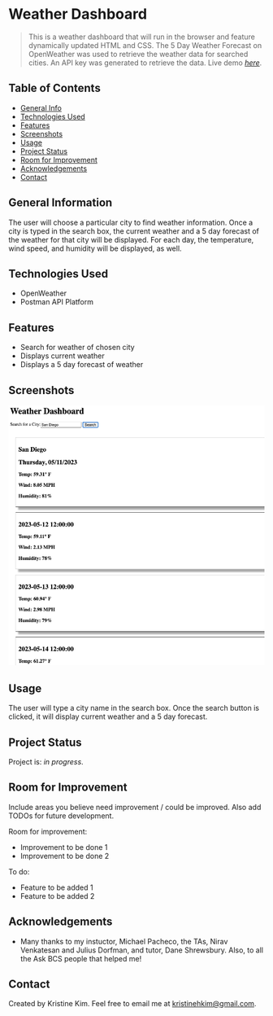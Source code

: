 # Weather Dashboard
> This is a weather dashboard that will run in the browser and feature dynamically updated HTML and CSS.  The 5 Day Weather Forecast on OpenWeather was used to retrieve the weather data for searched cities.  An API key was generated to retrieve the data.
> Live demo [_here_](https://kristinehkim.github.io/weather-dashboard/). <!-- If you have the project hosted somewhere, include the link here. -->

## Table of Contents
* [General Info](#general-information)
* [Technologies Used](#technologies-used)
* [Features](#features)
* [Screenshots](#screenshots)
* [Usage](#usage)
* [Project Status](#project-status)
* [Room for Improvement](#room-for-improvement)
* [Acknowledgements](#acknowledgements)
* [Contact](#contact)
<!-- * [License](#license) -->


## General Information
The user will choose a particular city to find weather information.  Once a city is typed in the search box, the current weather and a 5 day forecast of the weather for that city will be displayed.  For each day, the temperature, wind speed, and humidity will be displayed, as well.
<!-- You don't have to answer all the questions - just the ones relevant to your project. -->


## Technologies Used
- OpenWeather
- Postman API Platform


## Features
- Search for weather of chosen city
- Displays current weather
- Displays a 5 day forecast of weather


## Screenshots
![Example screenshot](./assets/images/weather-dashboard.png)
<!-- If you have screenshots you'd like to share, include them here. -->


## Usage
The user will type a city name in the search box.  Once the search button is clicked, it will display current weather and a 5 day forecast.


## Project Status
Project is: _in progress_.


## Room for Improvement
Include areas you believe need improvement / could be improved. Also add TODOs for future development.

Room for improvement:
- Improvement to be done 1
- Improvement to be done 2

To do:
- Feature to be added 1
- Feature to be added 2


## Acknowledgements
- Many thanks to my instuctor, Michael Pacheco, the TAs, Nirav Venkatesan and Julius Dorfman, and tutor, Dane Shrewsbury. Also, to all the Ask BCS people that helped me!


## Contact
Created by Kristine Kim.  Feel free to email me at kristinehkim@gmail.com. 


<!-- Optional -->
<!-- ## License -->
<!-- This project is open source and available under the [... License](). -->

<!-- You don't have to include all sections - just the one's relevant to your project -->